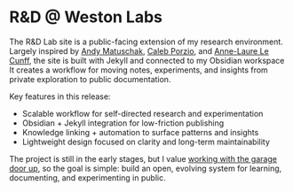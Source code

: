 # R&D @ Weston Labs

The R&D Lab site is a public-facing extension of my research environment. Largely inspired by [Andy Matuschak](https://notes.andymatuschak.org), [Caleb Porzio](https://calebporzio.com), and [Anne-Laure Le Cunff](https://nesslabs.com), the site is built with Jekyll and connected to my Obsidian workspace It creates a workflow for moving notes, experiments, and insights from private exploration to public documentation.

Key features in this release:

- Scalable workflow for self-directed research and experimentation
- Obsidian + Jekyll integration for low-friction publishing
- Knowledge linking + automation to surface patterns and insights
- Lightweight design focused on clarity and long-term maintainability

The project is still in the early stages, but I value [working with the garage door up](https://notes.andymatuschak.org/zCMhncA1iSE74MKKYQS5PBZ), so the goal is simple: build an open, evolving system for learning, documenting, and experimenting in public.
